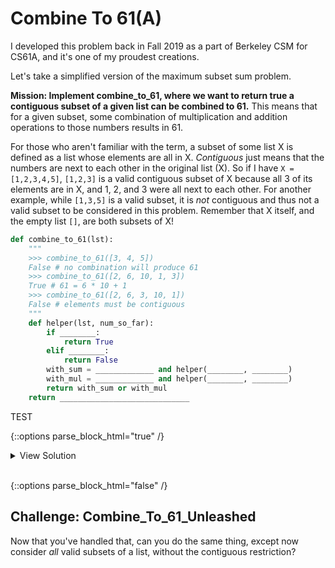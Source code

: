 # Combine To 61(A)

I developed this problem back in Fall 2019 as a part of Berkeley CSM for CS61A, and it's one of my proudest creations. 

Let's take a simplified version of the maximum subset sum problem. 

**Mission: Implement combine_to_61, where we want to return true a contiguous subset of a given list can be combined to 61.** This means that for a given subset, some combination of multiplication and addition operations to those numbers results in 61.

For those who aren't familiar with the term, a subset of some list X is defined as a list whose elements are all in X. *Contiguous* just means that the numbers are next to each other in the original list (X). So if I have `X = [1,2,3,4,5]`, `[1,2,3]` is a valid contiguous subset of X because all 3 of its elements are in X, and 1, 2, and 3 were all next to each other. For another example, while `[1,3,5]` is a valid subset, it is *not* contiguous and thus not a valid subset to be considered in this problem. Remember that X itself, and the empty list `[]`, are both subsets of X!

```python
def combine_to_61(lst):
    """
    >>> combine_to_61([3, 4, 5])
    False # no combination will produce 61
    >>> combine_to_61([2, 6, 10, 1, 3])
    True # 61 = 6 * 10 + 1
    >>> combine_to_61([2, 6, 3, 10, 1])
    False # elements must be contiguous
    """
    def helper(lst, num_so_far):
        if ________:
            return True
        elif ________:
            return False
        with_sum = _____________ and helper(________, ________)
        with_mul = _____________ and helper(________, ________)
        return with_sum or with_mul
    return _____________________________
```

TEST

{::options parse_block_html="true" /}

<details><summary markdown="span">View Solution</summary>
```python
def combine_to_61(lst):
    def helper(lst, num_so_far):
        if num_so_far == 61:
            return True
        elif not lst:
            return False
        with_sum = num_so_far + lst[0] <= 61 and helper(lst[1:], num_so_far + lst[0])
        with_mul = num_so_far * lst[0] <= 61 and helper(lst[1:], num_so_far * lst[0])
        return with_sum or with_mul
    return helper(lst, 0)
```
The first thing we notice is that we have a helper function. Whenever we have a helper function, it's most likely that helper function that will do most of the work: the outer function `combine_to_61` is just the "kickstarter". 
</details>
<br/>

{::options parse_block_html="false" /}

## Challenge: Combine_To_61_Unleashed

Now that you've handled that, can you do the same thing, except now consider *all* valid subsets of a list, without the contiguous restriction? 
